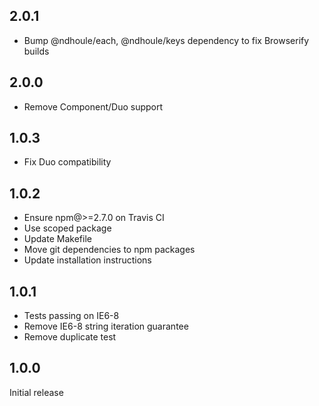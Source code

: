 ## 2.0.1

- Bump @ndhoule/each, @ndhoule/keys dependency to fix Browserify builds

## 2.0.0

- Remove Component/Duo support

## 1.0.3

- Fix Duo compatibility

## 1.0.2

- Ensure npm@>=2.7.0 on Travis CI
- Use scoped package
- Update Makefile
- Move git dependencies to npm packages
- Update installation instructions

## 1.0.1

- Tests passing on IE6-8
- Remove IE6-8 string iteration guarantee
- Remove duplicate test

## 1.0.0

Initial release
